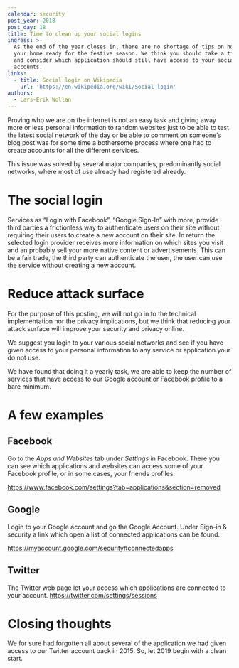 ```yaml
---
calendar: security
post_year: 2018
post_day: 18
title: Time to clean up your social logins
ingress: >-
  As the end of the year closes in, there are no shortage of tips on how to get
  your home ready for the festive season. We think you should take a time out,
  and consider which application should still have access to your social
  accounts.
links:
  - title: Social login on Wikipedia
    url: 'https://en.wikipedia.org/wiki/Social_login'
authors:
  - Lars-Erik Wollan
---
```

Proving who we are on the internet is not an easy task and giving away more or less personal information to random websites just to be able to test the latest social network of the day or be able to comment on someone’s blog post was for some time a bothersome process where one had to create accounts for all the different services.

This issue was solved by several major companies, predominantly social networks,  where most of use already had registered already.

# The social login
Services as “Login with Facebook”, “Google Sign-In” with more, provide third parties a frictionless way to authenticate users on their site without requiring their users to create a new account on their site. In return the selected login provider receives more information on which sites you visit and an probably sell your more native content or advertisements. This can be a fair trade, the third party can authenticate the user, the user can use the service without creating a new account.

# Reduce attack surface
For the purpose of this posting, we will not go in to the technical implementation nor the privacy implications, but we think that reducing your attack surface will improve your security and privacy online.

We suggest you login to your various social networks and see if you have given access to your personal information to any service or application your do not use.

We have found that doing it a yearly task, we are able to keep the number of services that have access to our Google account or Facebook profile to a bare minimum.

# A few examples
## Facebook
Go to the *Apps and Websites* tab under *Settings* in Facebook. There you can see which applications and websites can access some of your Facebook profile, or in some cases, your friends profiles.

https://www.facebook.com/settings?tab=applications&section=removed

## Google
Login to your Google account and go the Google Account. Under Sign-in & security a link which open a list of connected applications can be found.

https://myaccount.google.com/security#connectedapps

## Twitter
The Twitter web page let your access which applications are connected to your account.
https://twitter.com/settings/sessions

# Closing thoughts
We for sure had forgotten all about several of the application we had given access to our Twitter account back in 2015. So, let 2019 begin with a clean start.
